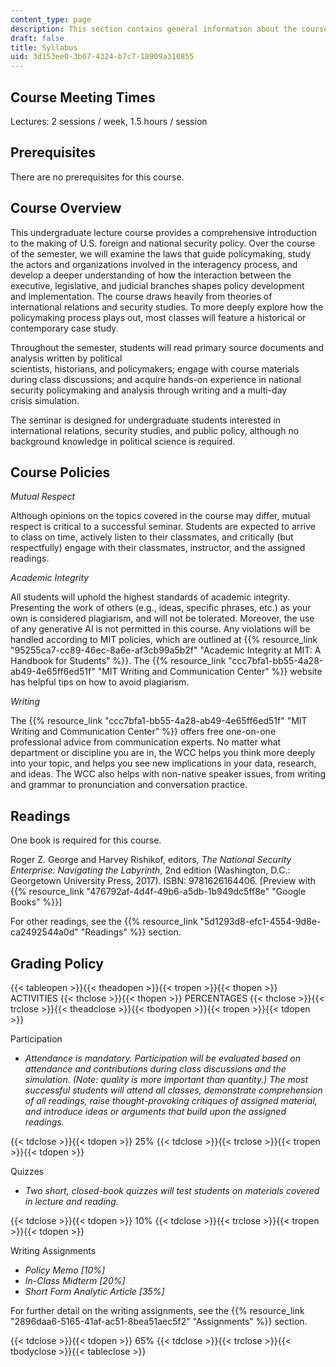 ```yaml
---
content_type: page
description: This section contains general information about the course.
draft: false
title: Syllabus
uid: 3d153ee0-3b07-4324-b7c7-18909a310855
---
```

## Course Meeting Times

Lectures: 2 sessions / week, 1.5 hours / session

## Prerequisites

There are no prerequisites for this course.

## Course Overview

This undergraduate lecture course provides a comprehensive introduction to the making of U.S. foreign and national security policy. Over the course of the semester, we will examine the laws that guide policymaking, study the actors and organizations involved in the interagency process, and develop a deeper understanding of how the interaction between the executive, legislative, and judicial branches shapes policy development and implementation. The course draws heavily from theories of international relations and security studies. To more deeply explore how the policymaking process plays out, most classes will feature a historical or contemporary case study.

Throughout the semester, students will read primary source documents and analysis written by political                 
scientists, historians, and policymakers; engage with course materials during class discussions; and acquire hands-on experience in national security policymaking and analysis through writing and a multi-day crisis simulation.

The seminar is designed for undergraduate students interested in international relations, security studies, and public policy, although no background knowledge in political science is required.

## Course Policies

*Mutual Respect*

Although opinions on the topics covered in the course may differ, mutual respect is critical to a successful seminar. Students are expected to arrive to class on time, actively listen to their classmates, and critically (but respectfully) engage with their classmates, instructor, and the assigned readings.

*Academic Integrity*

All students will uphold the highest standards of academic integrity. Presenting the work of others (e.g., ideas, specific phrases, etc.) as your own is considered plagiarism, and will not be tolerated. Moreover, the use of any generative AI is not permitted in this course. Any violations will be handled according to MIT policies, which are outlined at {{% resource_link "95255ca7-cc89-46ec-8a6e-af3cb99a5b2f" "Academic Integrity at MIT: A Handbook for Students" %}}. The {{% resource_link "ccc7bfa1-bb55-4a28-ab49-4e65ff6ed51f" "MIT Writing and Communication Center" %}} website has helpful tips on how to avoid plagiarism.

*Writing*

The {{% resource_link "ccc7bfa1-bb55-4a28-ab49-4e65ff6ed51f" "MIT Writing and Communication Center" %}} offers free one-on-one professional advice from communication experts. No matter what department or discipline you are in, the WCC helps you think more deeply into your topic, and helps you see new implications in your data, research, and ideas. The WCC also helps with non-native speaker issues, from writing and grammar to pronunciation and conversation practice.

## Readings

One book is required for this course.

Roger Z. George and Harvey Rishikof, editors, *The National Security Enterprise: Navigating the Labyrinth*, 2nd edition (Washington, D.C.: Georgetown University Press, 2017). ISBN: ‎9781626164406. \[Preview with {{% resource_link "476792af-4d4f-49b6-a5db-1b949dc5ff8e" "Google Books" %}}\] 

For other readings, see the {{% resource_link "5d1293d8-efc1-4554-9d8e-ca2492544a0d" "Readings" %}} section.

## Grading Policy

{{< tableopen >}}{{< theadopen >}}{{< tropen >}}{{< thopen >}}
ACTIVITIES
{{< thclose >}}{{< thopen >}}
PERCENTAGES
{{< thclose >}}{{< trclose >}}{{< theadclose >}}{{< tbodyopen >}}{{< tropen >}}{{< tdopen >}}

Participation

- *Attendance is mandatory. Participation will be evaluated based on attendance and contributions during class discussions and the simulation. (Note: quality is more important than quantity.) The most successful students will attend all classes, demonstrate comprehension of all readings, raise thought-provoking critiques of assigned material, and introduce ideas or arguments that build upon the assigned readings.*

{{< tdclose >}}{{< tdopen >}}
25%
{{< tdclose >}}{{< trclose >}}{{< tropen >}}{{< tdopen >}}

Quizzes

- *Two short, closed-book quizzes will test students on materials covered in lecture and reading.* 

{{< tdclose >}}{{< tdopen >}}
10%
{{< tdclose >}}{{< trclose >}}{{< tropen >}}{{< tdopen >}}

Writing Assignments

- *Policy Memo \[10%\]*
- *In-Class Midterm \[20%\]*
- *Short Form Analytic Article \[35%\]*

For further detail on the writing assignments, see the {{% resource_link "2896daa6-5165-41af-ac51-8bea51aec5f2" "Assignments" %}} section.

{{< tdclose >}}{{< tdopen >}}
65%
{{< tdclose >}}{{< trclose >}}{{< tbodyclose >}}{{< tableclose >}}